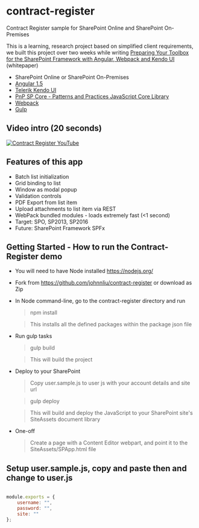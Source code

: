 # contract-register
Contract Register sample for SharePoint Online and SharePoint On-Premises

This is a learning, research project based on simplified client requirements, we built this project over two weeks while writing [Preparing Your Toolbox for the SharePoint Framework with Angular, Webpack and Kendo UI](http://www.telerik.com/campaigns/kendo-ui/sharepoint-framework-ui-customization-angular) (whitepaper)

* SharePoint Online or SharePoint On-Premises
* [Angular 1.5](https://docs.angularjs.org/guide/introduction)
* [Telerik Kendo UI](http://www.telerik.com/kendo-ui/ui-for-office-365-sharepoint)
* [PnP SP Core - Patterns and Practices JavaScript Core Library](https://github.com/OfficeDev/PnP-JS-Core/)
* [Webpack](http://webpack.github.io/docs/what-is-webpack.html)
* [Gulp ](http://gulpjs.com/)

## Video intro (20 seconds) 

[![Contract Register YouTube](http://img.youtube.com/vi/rP8d_0MdedY/0.jpg)](http://www.youtube.com/watch?v=rP8d_0MdedY)

## Features of this app

 * Batch list initialization
 * Grid binding to list
 * Window as modal popup
 * Validation controls
 * PDF Export from list item
 * Upload attachments to list item via REST
 * WebPack bundled modules - loads extremely fast (<1 second)
 * Target: SPO, SP2013, SP2016
 * Future: SharePoint Framework SPFx

## Getting Started - How to run the Contract-Register demo

* You will need to have Node installed https://nodejs.org/

* Fork from https://github.com/johnnliu/contract-register or download as Zip

* In Node command-line, go to the contract-register directory and run

  > npm install
  
  > This installs all the defined packages within the package json file
  
* Run gulp tasks

  > gulp build 

  > This will build the project

* Deploy to your SharePoint

  > Copy user.sample.js to user js with your account details and site url

  > gulp deploy

  > This will build and deploy the JavaScript to your SharePoint site's SiteAssets document library

* One-off

  > Create a page with a Content Editor webpart, and point it to the SiteAssets/SPApp.html file




## Setup user.sample.js, copy and paste then and change to user.js 

```javascript 

module.exports = { 
    username: "", 
    password: "", 
    site: "" 
}; 

